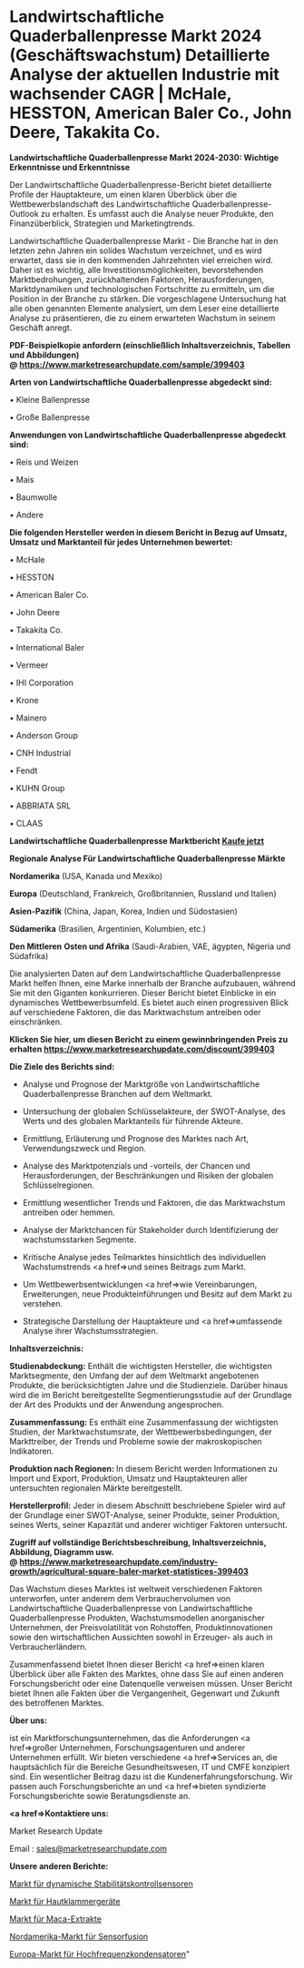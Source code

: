 # Landwirtschaftliche Quaderballenpresse Markt 2024 (Geschäftswachstum) Detaillierte Analyse der aktuellen Industrie mit wachsender CAGR | McHale, HESSTON, American Baler Co., John Deere, Takakita Co.

<strong>Landwirtschaftliche Quaderballenpresse Markt 2024-2030: Wichtige Erkenntnisse und Erkenntnisse</strong>

Der Landwirtschaftliche Quaderballenpresse-Bericht bietet detaillierte Profile der Hauptakteure, um einen klaren Überblick über die Wettbewerbslandschaft des Landwirtschaftliche Quaderballenpresse-Outlook zu erhalten. Es umfasst auch die Analyse neuer Produkte, den Finanzüberblick, Strategien und Marketingtrends.

Landwirtschaftliche Quaderballenpresse Markt - Die Branche hat in den letzten zehn Jahren ein solides Wachstum verzeichnet, und es wird erwartet, dass sie in den kommenden Jahrzehnten viel erreichen wird. Daher ist es wichtig, alle Investitionsmöglichkeiten, bevorstehenden Marktbedrohungen, zurückhaltenden Faktoren, Herausforderungen, Marktdynamiken und technologischen Fortschritte zu ermitteln, um die Position in der Branche zu stärken. Die vorgeschlagene Untersuchung hat alle oben genannten Elemente analysiert, um dem Leser eine detaillierte Analyse zu präsentieren, die zu einem erwarteten Wachstum in seinem Geschäft anregt.

<strong><b>PDF-Beispielkopie anfordern (einschließlich Inhaltsverzeichnis, Tabellen und Abbildungen) @ </b></strong><strong><a href=https://www.marketresearchupdate.com/sample/399403><strong>https://www.marketresearchupdate.com/sample/399403</u></a></strong></strong>

<strong>Arten von Landwirtschaftliche Quaderballenpresse abgedeckt sind:</strong>

• Kleine Ballenpresse

• Große Ballenpresse

<strong>Anwendungen von Landwirtschaftliche Quaderballenpresse abgedeckt sind:</strong>

• Reis und Weizen

• Mais

• Baumwolle

• Andere

<strong>Die folgenden Hersteller werden in diesem Bericht in Bezug auf Umsatz, Umsatz und Marktanteil für jedes Unternehmen bewertet:</strong>

• McHale

• HESSTON

• American Baler Co.

• John Deere

• Takakita Co.

• International Baler

• Vermeer

• IHI Corporation

• Krone

• Mainero

• Anderson Group

• CNH Industrial

• Fendt

• KUHN Group

• ABBRIATA SRL

• CLAAS

<strong>Landwirtschaftliche Quaderballenpresse Marktbericht <a href=https://www.marketresearchupdate.com/buynow/399403>Kaufe jetzt</a></strong>

<strong>Regionale Analyse Für Landwirtschaftliche Quaderballenpresse Märkte</strong>

<strong>Nordamerika</strong> (USA, Kanada und Mexiko)

<strong>Europa</strong> (Deutschland, Frankreich, Großbritannien, Russland und Italien)

<strong>Asien-Pazifik</strong> (China, Japan, Korea, Indien und Südostasien)

<strong>Südamerika</strong> (Brasilien, Argentinien, Kolumbien, etc.)

<strong>Den Mittleren</strong> <strong>Osten und Afrika</strong> (Saudi-Arabien, VAE, ägypten, Nigeria und Südafrika)

Die analysierten Daten auf dem Landwirtschaftliche Quaderballenpresse Markt helfen Ihnen, eine Marke innerhalb der Branche aufzubauen, während Sie mit den Giganten konkurrieren. Dieser Bericht bietet Einblicke in ein dynamisches Wettbewerbsumfeld. Es bietet auch einen progressiven Blick auf verschiedene Faktoren, die das Marktwachstum antreiben oder einschränken.

<strong>Klicken Sie hier, um diesen Bericht zu einem gewinnbringenden Preis zu erhalten
</strong><strong><a href=https://www.marketresearchupdate.com/discount/399403>https://www.marketresearchupdate.com/discount/399403</b></u></strong></a>

<strong>Die Ziele des Berichts sind:</strong>

- Analyse und Prognose der Marktgröße von Landwirtschaftliche Quaderballenpresse Branchen auf dem Weltmarkt.

- Untersuchung der globalen Schlüsselakteure, der SWOT-Analyse, des Werts und des globalen Marktanteils für führende Akteure.

- Ermittlung, Erläuterung und Prognose des Marktes nach Art, Verwendungszweck und Region.

- Analyse des Marktpotenzials und -vorteils, der Chancen und Herausforderungen, der Beschränkungen und Risiken der globalen Schlüsselregionen.

- Ermittlung wesentlicher Trends und Faktoren, die das Marktwachstum antreiben oder hemmen.

- Analyse der Marktchancen für Stakeholder durch Identifizierung der wachstumsstarken Segmente.

- Kritische Analyse jedes Teilmarktes hinsichtlich des individuellen Wachstumstrends <a href=>und</a> seines Beitrags zum Markt.

- Um Wettbewerbsentwicklungen <a href=>wie</a> Vereinbarungen, Erweiterungen, neue Produkteinführungen und Besitz auf dem Markt zu verstehen.

- Strategische Darstellung der Hauptakteure und <a href=>umfas</a>sende Analyse ihrer Wachstumsstrategien.

<strong>Inhaltsverzeichnis:</strong>

<strong>Studienabdeckung:</strong> Enthält die wichtigsten Hersteller, die wichtigsten Marktsegmente, den Umfang der auf dem Weltmarkt angebotenen Produkte, die berücksichtigten Jahre und die Studienziele. Darüber hinaus wird die im Bericht bereitgestellte Segmentierungsstudie auf der Grundlage der Art des Produkts und der Anwendung angesprochen.

<strong>Zusammenfassung:</strong> Es enthält eine Zusammenfassung der wichtigsten Studien, der Marktwachstumsrate, der Wettbewerbsbedingungen, der Markttreiber, der Trends und Probleme sowie der makroskopischen Indikatoren.

<strong>Produktion nach Regionen:</strong> In diesem Bericht werden Informationen zu Import und Export, Produktion, Umsatz und Hauptakteuren aller untersuchten regionalen Märkte bereitgestellt.

<strong>Herstellerprofil:</strong> Jeder in diesem Abschnitt beschriebene Spieler wird auf der Grundlage einer SWOT-Analyse, seiner Produkte, seiner Produktion, seines Werts, seiner Kapazität und anderer wichtiger Faktoren untersucht.

<strong><b>Zugriff auf vollständige Berichtsbeschreibung, Inhaltsverzeichnis, Abbildung, Diagramm usw. @ </b></strong><strong><a href=https://www.marketresearchupdate.com/industry-growth/agricultural-square-baler-market-statistices-399403>https://www.marketresearchupdate.com/industry-growth/agricultural-square-baler-market-statistices-399403</a></strong>

Das Wachstum dieses Marktes ist weltweit verschiedenen Faktoren unterworfen, unter anderem dem Verbrauchervolumen von Landwirtschaftliche Quaderballenpresse von Landwirtschaftliche Quaderballenpresse Produkten, Wachstumsmodellen anorganischer Unternehmen, der Preisvolatilität von Rohstoffen, Produktinnovationen sowie den wirtschaftlichen Aussichten sowohl in Erzeuger- als auch in Verbraucherländern.

Zusammenfassend bietet Ihnen dieser Bericht <a href=>einen</a> klaren Überblick über alle Fakten des Marktes, ohne dass Sie auf einen anderen Forschungsbericht oder eine Datenquelle verweisen müssen. Unser Bericht bietet Ihnen alle Fakten über die Vergangenheit, Gegenwart und Zukunft des betroffenen Marktes.

<strong>Über uns:</strong>

 ist ein Marktforschungsunternehmen, das die Anforderungen <a href=>großer</a> Unternehmen, Forschungsagenturen und anderer Unternehmen erfüllt. Wir bieten verschiedene <a href=>Services</a> an, die hauptsächlich für die Bereiche Gesundheitswesen, IT und CMFE konzipiert sind. Ein wesentlicher Beitrag dazu ist die Kundenerfahrungsforschung. Wir passen auch Forschungsberichte an und <a href=>bieten</a> syndizierte Forschungsberichte sowie Beratungsdienste an.

<strong><a href=>Kontaktiere uns:</a></strong>

Market Research Update

Email : sales@marketresearchupdate.com

<strong>Unsere anderen Berichte:</strong>

<a href=https://www.linkedin.com/pulse/dynamic-stability-control-sensors-market-2023>Markt für dynamische Stabilitätskontrollsensoren</a>

<a href=https://www.linkedin.com/pulse/skin-stapler-market-current-business-trends>Markt für Hautklammergeräte</a>

<a href=https://www.linkedin.com/pulse/maca-extract-market-research-report-reveals>Markt für Maca-Extrakte</a>

<a href=https://www.linkedin.com/pulse/north-america-sensor-fusion-market>Nordamerika-Markt für Sensorfusion</a>

<a href=https://www.linkedin.com/pulse/europe-high-frequency-capacitor-market-2023-2030>Europa-Markt für Hochfrequenzkondensatoren</a>"
